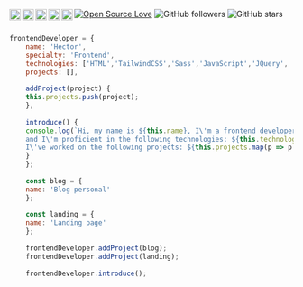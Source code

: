 [![Open Source Love](https://img.shields.io/badge/Open%20Source-%E2%9D%A4-red.svg)](https://es.wikipedia.org/wiki/C%C3%B3digo_abierto)
![GitHub followers](https://img.shields.io/github/followers/hectrhcc?label=Followers&style=social)
![GitHub stars](https://img.shields.io/github/stars/hectrhcc?label=Stars&style=social)
<a href="https://www.linkedin.com/in/hector-contreras-corvacho/" target="_blank">
  <img align="left" width="20px" src="https://simpleicons.vercel.app/linkedin/" />
</a>
<a href="https://www.frontendmentor.io/profile/hectrhcc" target="_blank">
  <img  align="left"  width="20px" src="https://simpleicons.vercel.app/frontendmentor/" />
</a>
<a href="https://www.hackerrank.com/profile/hectrhcc" target="_blank">
  <img  align="left"  width="20px" src="https://simpleicons.vercel.app/hackerrank/" />
</a>
<a href="https://www.freecodecamp.org/hectrhcc" target="_blank">
  <img  align="left"  width="20px" src="https://simpleicons.vercel.app/freecodecamp/" />
</a>
<a href="https://codepen.io/hectrhcc/" target="_blank">
  <img  align="left"  width="20px" src="https://simpleicons.vercel.app/codepen/" />
</a>


```js

frontendDeveloper = {
    name: 'Hector',
    specialty: 'Frontend',
    technologies: ['HTML','TailwindCSS','Sass','JavaScript','JQuery', 'React', 'ReactNative','NextJS'],
    projects: [],
    
    addProject(project) {
    this.projects.push(project);
    },
    
    introduce() {
    console.log(`Hi, my name is ${this.name}, I\'m a frontend developer,
    and I\'m proficient in the following technologies: ${this.technologies.join(', ')}. 
    I\'ve worked on the following projects: ${this.projects.map(p => p.name).join(', ')}`);
    }
    };
    
    const blog = {
    name: 'Blog personal'
    };
    
    const landing = {
    name: 'Landing page'
    };
    
    frontendDeveloper.addProject(blog);
    frontendDeveloper.addProject(landing);
    
    frontendDeveloper.introduce();

```
